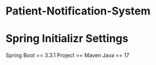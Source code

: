 # Patient-Notification-System


# Spring Initializr Settings
Spring Boot == 3.3.1
Project == Maven
Java == 17
